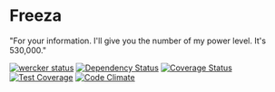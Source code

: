 Freeza
======

"For your information. I'll give you the number of my power level. It's 530,000."

[![wercker status](https://app.wercker.com/status/4128ead486bff44ab8c605533ea8d840/s/master "wercker status")](https://app.wercker.com/project/bykey/4128ead486bff44ab8c605533ea8d840)
[![Dependency Status](https://gemnasium.com/freeza-me/freeza.png)](https://gemnasium.com/freeza-me/freeza)
[![Coverage Status](https://coveralls.io/repos/freeza-me/freeza/badge.png?branch=master)](https://coveralls.io/r/freeza-me/freeza?branch=master)
[![Test Coverage](https://codeclimate.com/github/freeza-me/freeza/badges/coverage.svg)](https://codeclimate.com/github/freeza-me/freeza)
[![Code Climate](https://codeclimate.com/github/freeza-me/freeza.png)](https://codeclimate.com/github/freeza-me/freeza)
